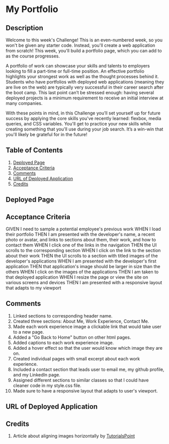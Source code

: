 # My Portfolio

## Description

Welcome to this week's Challenge! This is an even-numbered week, so you won't be given any starter code. Instead, you'll create a web application from scratch! This week, you'll build a portfolio page, which you can add to as the course progresses.

A portfolio of work can showcase your skills and talents to employers looking to fill a part-time or full-time position. An effective portfolio highlights your strongest work as well as the thought processes behind it. Students who have portfolios with deployed web applications (meaning they are live on the web) are typically very successful in their career search after the boot camp. This last point can’t be stressed enough: having several deployed projects is a minimum requirement to receive an initial interview at many companies.

With these points in mind, in this Challenge you’ll set yourself up for future success by applying the core skills you've recently learned: flexbox, media queries, and CSS variables. You'll get to practice your new skills while creating something that you'll use during your job search. It’s a win-win that you'll likely be grateful for in the future!

## Table of Contents

1. [Deployed Page](#deployed-page)
2. [Acceptance Criteria](#acceptance-criteria)
3. [Comments](#comments)
4. [URL of Deployed Application](#url-of-deployed-application)
5. [Credits](#credits)

## Deployed Page



## Acceptance Criteria

GIVEN I need to sample a potential employee's previous work
WHEN I load their portfolio
THEN I am presented with the developer's name, a recent photo or avatar, and links to sections about them, their work, and how to contact them
WHEN I click one of the links in the navigation
THEN the UI scrolls to the corresponding section
WHEN I click on the link to the section about their work
THEN the UI scrolls to a section with titled images of the developer's applications
WHEN I am presented with the developer's first application
THEN that application's image should be larger in size than the others
WHEN I click on the images of the applications
THEN I am taken to that deployed application
WHEN I resize the page or view the site on various screens and devices
THEN I am presented with a responsive layout that adapts to my viewport

## Comments

1. Linked sections to corresponding header name.
2. Created three sections: About Me, Work Experience, Contact Me.
3. Made each work experience image a clickable link that would take user to a new page.
4. Added a "Go Back to Home" button on other html pages.
5. Added captions to each work experience image.
6. Added a hover effect so that the user would know which image they are on.
7. Created individual pages with small excerpt about each work experience.
8. Included a contact section that leads user to email me, my github profile, and my LinkedIn page.
9. Assigned different sections to similar classes so that I could have cleaner code in my style.css file.
10. Made sure to have a responsive layout that adapts to user's viewport.

## URL of Deployed Application



## Credits

1. Article about aligning images horizontally by [TutorialsPoint](https://www.tutorialspoint.com/how-to-align-images-side-by-side-with-css)
